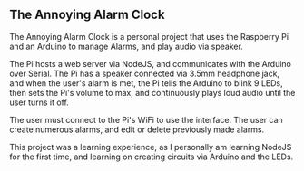 ## The Annoying Alarm Clock
The Annoying Alarm Clock is a personal project that uses the Raspberry Pi and an Arduino to manage Alarms, and play audio via speaker.

The Pi hosts a web server via NodeJS, and communicates with the Arduino over Serial. The Pi has a speaker connected via 3.5mm headphone jack, and when the user's alarm is met, the Pi tells the Arduino to blink 9 LEDs, then sets the Pi's volume to max, and continuously plays loud audio until the user turns it off.

The user must connect to the Pi's WiFi to use the interface. The user can create numerous alarms, and edit or delete previously made alarms.

This project was a learning experience, as I personally am learning NodeJS for the first time, and learning on creating circuits via Arduino and the LEDs.
